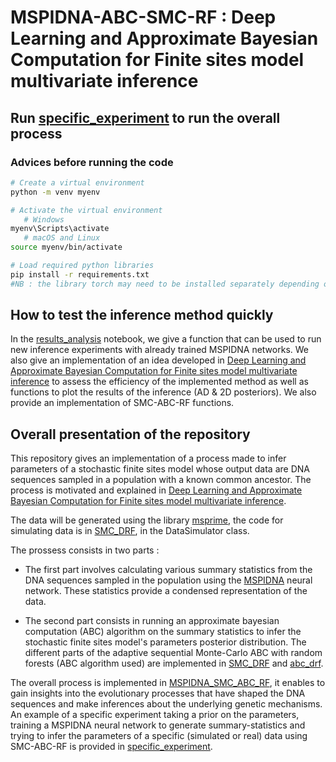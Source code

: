 # MSPIDNA-ABC-SMC-RF : Deep Learning and Approximate Bayesian Computation for Finite sites model multivariate inference

## Run [specific_experiment](specific_experiment.py) to run the overall process

### Advices before running the code
```bash
# Create a virtual environment 
python -m venv myenv

# Activate the virtual environment
   # Windows
myenv\Scripts\activate
   # macOS and Linux
source myenv/bin/activate

# Load required python libraries
pip install -r requirements.txt
#NB : the library torch may need to be installed separately depending on your system and if you're using CPU/GPU
```
## How to test the inference method quickly

In  the [results_analysis](results_analysis.ipynb) notebook, we give a function that can be used to run new inference experiments with already trained MSPIDNA networks. We also give an implementation of an idea developed in [Deep Learning and Approximate Bayesian Computation for Finite sites model multivariate inference](Deep_Learning_and_Approximate_Bayesian_Computation_for_Finite_sites_model_multivariate_inference.pdf) to assess the efficiency of the implemented method as well as functions to plot the results of the inference (AD & 2D posteriors). We also provide an implementation of SMC-ABC-RF functions.

## Overall presentation of the repository
This repository gives an implementation of a process made to infer parameters of a stochastic finite sites model whose output data are DNA sequences sampled in a population with a known common ancestor. The process is motivated and explained in [Deep Learning and Approximate Bayesian Computation for Finite sites model multivariate inference](Deep_Learning_and_Approximate_Bayesian_Computation_for_Finite_sites_model_multivariate_inference.pdf).

The data will be generated using the library [msprime](https://tskit.dev/msprime/docs/latest/intro.html), the code for simulating data is in [SMC_DRF](SMC_DRF.py), in the DataSimulator class.

The prossess consists in two parts :
- The first part involves calculating various summary statistics from the DNA sequences sampled in the population using the [MSPIDNA](MSPIDNA.py) neural network. These statistics provide a condensed representation of the data.
  
- The second part consists in running an approximate bayesian computation (ABC) algorithm on the summary statistics to infer the stochastic finite sites model's parameters posterior distribution. The different parts of the adaptive sequential Monte-Carlo ABC with random forests (ABC algorithm used) are implemented in [SMC_DRF](SMC_DRF.py) and [abc_drf](abc_drf.r).
  
The overall process is implemented in [MSPIDNA_SMC_ABC_RF](MSPIDNA_SMC_ABC_RF.py), it enables to gain insights into the evolutionary processes that have shaped the DNA sequences and make inferences about the underlying genetic mechanisms. An example of a specific experiment taking a prior on the parameters, training a MSPIDNA neural network to generate summary-statistics and trying to infer the parameters of a specific (simulated or real) data using SMC-ABC-RF is provided in [specific_experiment](specific_experiment.py).





